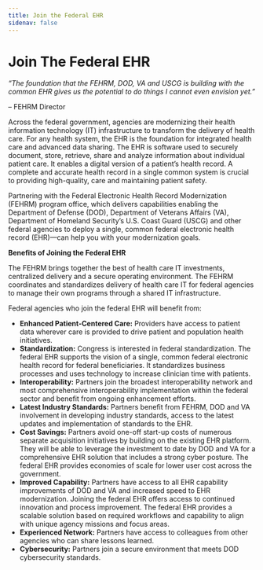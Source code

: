 ```yaml
---
title: Join the Federal EHR
sidenav: false
---
```

# Join The Federal EHR

*“The foundation that the FEHRM, DOD, VA and USCG is building with the common EHR gives us the potential to do things I cannot even envision yet.”*

– FEHRM Director

Across the federal government, agencies are modernizing their health information technology (IT) infrastructure to transform the delivery of health care. For any health system, the EHR is the foundation for integrated health care and advanced data sharing. The EHR is software used to securely document, store, retrieve, share and analyze information about individual patient care. It enables a digital version of a patient’s health record. A complete and accurate health record in a single common system is crucial to providing high-quality, care and maintaining patient safety.

Partnering with the Federal Electronic Health Record Modernization (FEHRM) program office, which delivers capabilities enabling the Department of Defense (DOD), Department of Veterans Affairs (VA), Department of Homeland Security’s U.S. Coast Guard (USCG) and other federal agencies to deploy a single, common federal electronic health record (EHR)—can help you with your modernization goals.

**Benefits of Joining the Federal EHR**

The FEHRM brings together the best of health care IT investments, centralized delivery and a secure operating environment. The FEHRM coordinates and standardizes delivery of health care IT for federal agencies to manage their own programs through a shared IT infrastructure.

Federal agencies who join the federal EHR will benefit from:

* **Enhanced Patient-Centered Care:** Providers have access to patient data wherever care is provided to drive patient and population health initiatives.
* **Standardization:** Congress is interested in federal standardization. The federal EHR supports the vision of a single, common federal electronic health record for federal beneficiaries. It standardizes business processes and uses technology to increase clinician time with patients.
* **Interoperability:** Partners join the broadest interoperability network and most comprehensive interoperability implementation within the federal sector and benefit from ongoing enhancement efforts.
* **Latest Industry Standards:** Partners benefit from FEHRM, DOD and VA involvement in developing industry standards, access to the latest updates and implementation of standards to the EHR.
* **Cost Savings:** Partners avoid one-off start-up costs of numerous separate acquisition initiatives by building on the existing EHR platform. They will be able to leverage the investment to date by DOD and VA for a comprehensive EHR solution that includes a strong cyber posture. The federal EHR provides economies of scale for lower user cost across the government.
* **Improved Capability:** Partners have access to all EHR capability improvements of DOD and VA and increased speed to EHR modernization. Joining the federal EHR offers access to continued innovation and process improvement. The federal EHR provides a scalable solution based on required workflows and capability to align with unique agency missions and focus areas.
* **Experienced Network:** Partners have access to colleagues from other agencies who can share lessons learned.
* **Cybersecurity:** Partners join a secure environment that meets DOD cybersecurity standards.